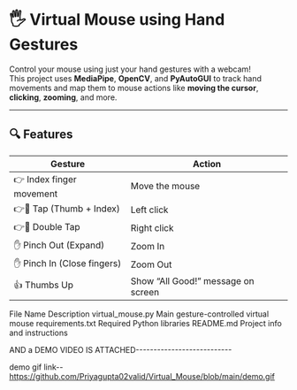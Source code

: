  

# 🖐️ Virtual Mouse using Hand Gestures

Control your mouse using just your hand gestures with a webcam!  
This project uses **MediaPipe**, **OpenCV**, and **PyAutoGUI** to track hand movements and map them to mouse actions like **moving the cursor**, **clicking**, **zooming**, and more.

---

## 🔍 Features

| Gesture                          | Action             |
|----------------------------------|--------------------|
| 👉 Index finger movement         | Move the mouse     |
| 👉🤏 Tap (Thumb + Index)         | Left click         |
| 👉🤏 Double Tap                  | Right click        |
| ✋ Pinch Out (Expand)            | Zoom In            |
| ✋ Pinch In (Close fingers)      | Zoom Out           |
| 👍 Thumbs Up                     | Show “All Good!” message on screen |

 File Name	Description
virtual_mouse.py	Main gesture-controlled virtual mouse
requirements.txt	Required Python libraries
README.md	Project info and instructions

AND a DEMO VIDEO IS ATTACHED---------------------------

demo gif link-- https://github.com/Priyagupta02valid/Virtual_Mouse/blob/main/demo.gif
